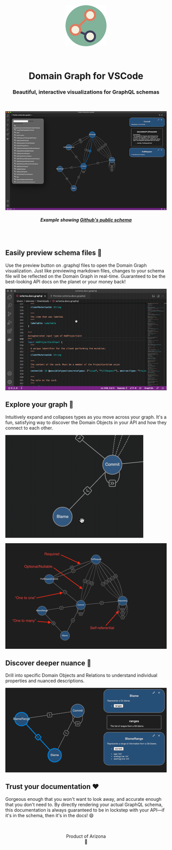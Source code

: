 <div align="center"><img src="https://raw.githubusercontent.com/domain-graph/vscode/master/resources/icon.png" alt="Logo" height="128" /></div>
<br/><br/>

<h1 align="center">Domain Graph for VSCode</h1>
<h3 align="center">Beautiful, interactive visualizations for GraphQL schemas</h3>
<br/><br/>
<div align="center"><img src="https://raw.githubusercontent.com/domain-graph/vscode/master/resources/hero.png" alt="Logo"/></div>
<h4 align="center"><em>Example showing <a href="https://docs.github.com/en/graphql/overview/public-schema" rel="external">Github's public schema</a></em></h4>
<br/><br/>

## Easily preview schema files 🔎

Use the preview button on .graphql files to open the Domain Graph visualization. Just like previewing markdown files, changes to your schema file will be reflected on the Domain Graph in real-time. Guaranteed to be the best-looking API docs on the planet or your money back!

![Preview Button](https://raw.githubusercontent.com/domain-graph/vscode/master/resources/preview-button.gif)

## Explore your graph 🧭

Intuitively expand and collapses types as you move across your graph. It's a fun, satisfying way to discover the Domain Objects in your API and how they connect to each other.

![Preview Button](https://raw.githubusercontent.com/domain-graph/vscode/master/resources/node-menu.gif)

![Preview Button](https://raw.githubusercontent.com/domain-graph/vscode/master/resources/edge-types.png)

## Discover deeper nuance 🧠

Drill into specific Domain Objects and Relations to understand individual properties and nuanced descriptions.

![Preview Button](https://raw.githubusercontent.com/domain-graph/vscode/master/resources/spotlight.png)

## Trust your documentation ❤️

Gorgeous enough that you won't want to look away, and accurate enough that you don't need to.
By directly rendering your actual GraphQL schema, this documentation is always guaranteed to be in lockstep with your API—if it's in the schema, then it's in the docs! 😄

<br/>
<br/>

<div align="center">Product of Arizona</div>
<div align="center">🌵</div>
